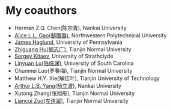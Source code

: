# My coauthors
* Herman Z.Q. Chen(陈宗青), Nankai University
* [Alice L.L. Gao(郜璐璐)](http://teacher.nwpu.edu.cn/2017010150.html), Northwestern Polytechnical University
* [James Haglund](https://www.math.upenn.edu/~jhaglund/), University of Pennsylvania
* [Zhiguang Hu(胡志广)](http://sxkx.tjnu.edu.cn/info/1113/1603.htm), Tianjin Normal University
* [Sergey Kitaev](https://personal.cis.strath.ac.uk/sergey.kitaev/), University of Strathclyde
* [Linyuan Lu(陆临渊)](http://people.math.sc.edu/lu/), University of South Carolina
* Chunmei Luo(罗春梅), Tianjin Normal University
* Matthew H.Y. Xie(解红叶), Tianjin University of Technology
* [Arthur L.B. Yang(杨立波)](http://www.combinatorics.net.cn/homepage/yang/), Nankai University
* Xutong Zhang(张旭彤), Tianjin Normal University
* [Liancui Zuo(左连翠)](http://sxkx.tjnu.edu.cn/info/1113/1508.htm), Tianjin Normal University

